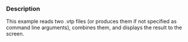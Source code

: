 ### Description

This example reads two .vtp files (or produces them if not specified as command line arguments), combines them, and displays the result to the screen.
